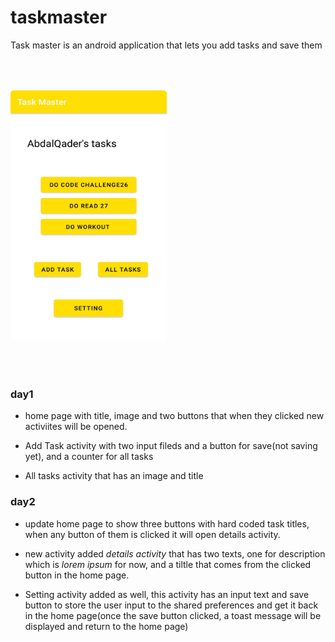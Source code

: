 # taskmaster

Task master is an android application that lets you add tasks and save them

<img src="screenshot/Screenshot_2.jpg" width ="250px" height="400px" style="margin: 50px 0 50px 0; border-radius: 5px">


### day1
* home page with title, image and two buttons that when they clicked new activiites will be opened.

* Add Task activity with two input fileds and a button for save(not saving yet), and a counter for all tasks

* All tasks activity that has an image and title


### day2

* update home page to show three buttons with hard coded task titles, when any button of them is clicked it will open details activity.

* new activity added *details activity* that has two texts, one for description which is *lorem ipsum* for now, and a tiltle that comes from the clicked button in the home page.

* Setting activity added as well, this activity has an input text and save button to store the user input to the shared preferences and get it back in the home page(once the save button clicked, a toast message will be displayed and return to the home page)